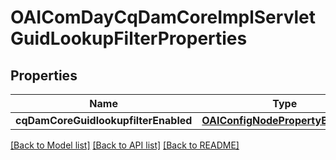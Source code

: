 # OAIComDayCqDamCoreImplServletGuidLookupFilterProperties

## Properties
Name | Type | Description | Notes
------------ | ------------- | ------------- | -------------
**cqDamCoreGuidlookupfilterEnabled** | [**OAIConfigNodePropertyBoolean***](OAIConfigNodePropertyBoolean.md) |  | [optional] 

[[Back to Model list]](../README.md#documentation-for-models) [[Back to API list]](../README.md#documentation-for-api-endpoints) [[Back to README]](../README.md)


